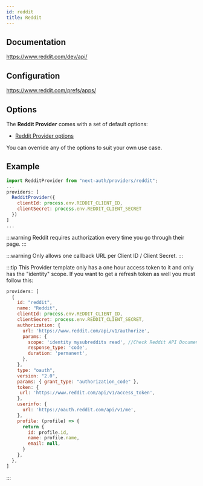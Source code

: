 ```yaml
---
id: reddit
title: Reddit
---
```


## Documentation

https://www.reddit.com/dev/api/

## Configuration

https://www.reddit.com/prefs/apps/

## Options

The **Reddit Provider** comes with a set of default options:

- [Reddit Provider options](https://github.com/nextauthjs/next-auth/blob/main/src/providers/reddit.js)

You can override any of the options to suit your own use case.

## Example

```js
import RedditProvider from "next-auth/providers/reddit";
...
providers: [
  RedditProvider({
    clientId: process.env.REDDIT_CLIENT_ID,
    clientSecret: process.env.REDDIT_CLIENT_SECRET
  })
]
...
```

:::warning
Reddit requires authorization every time you go through their page.
:::

:::warning
Only allows one callback URL per Client ID / Client Secret.
:::

:::tip
This Provider template only has a one hour access token to it and only has the "identity" scope. If you want to get a refresh token as well you must follow this:

```js
providers: [
  {
    id: "reddit",
    name: "Reddit",
    clientId: process.env.REDDIT_CLIENT_ID,
    clientSecret: process.env.REDDIT_CLIENT_SECRET,
    authorization: {
      url: 'https://www.reddit.com/api/v1/authorize',
      params: {
        scope: 'identity mysubreddits read', //Check Reddit API Documentation for more. The identity scope is required.
        response_type: 'code',
        duration: 'permanent',
      },
    },
    type: "oauth",
    version: "2.0",
    params: { grant_type: "authorization_code" },
    token: {
     url: 'https://www.reddit.com/api/v1/access_token',
    },
    userinfo: {
      url: 'https://oauth.reddit.com/api/v1/me',
    },
    profile: (profile) => {
      return {
        id: profile.id,
        name: profile.name,
        email: null,
      }
    },
  },
]
```

:::
